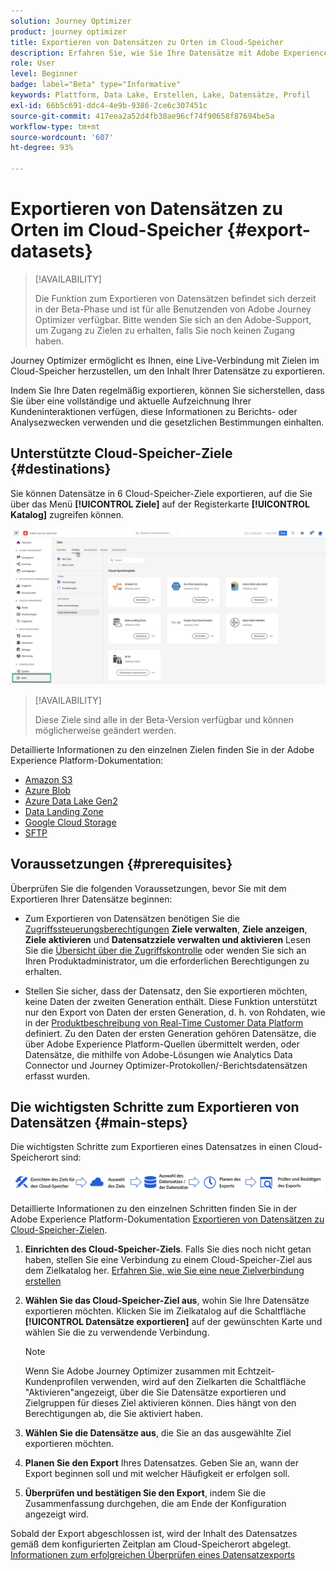 ```yaml
---
solution: Journey Optimizer
product: journey optimizer
title: Exportieren von Datensätzen zu Orten im Cloud-Speicher
description: Erfahren Sie, wie Sie Ihre Datensätze mit Adobe Experience Platform-Cloud-Speicherzielen exportieren können.
role: User
level: Beginner
badge: label="Beta" type="Informative"
keywords: Plattform, Data Lake, Erstellen, Lake, Datensätze, Profil
exl-id: 66b5c691-ddc4-4e9b-9386-2ce6c307451c
source-git-commit: 417eea2a52d4fb38ae96cf74f90658f87694be5a
workflow-type: tm+mt
source-wordcount: '607'
ht-degree: 93%

---
```


# Exportieren von Datensätzen zu Orten im Cloud-Speicher {#export-datasets}

>[!AVAILABILITY]
>
>Die Funktion zum Exportieren von Datensätzen befindet sich derzeit in der Beta-Phase und ist für alle Benutzenden von Adobe Journey Optimizer verfügbar. Bitte wenden Sie sich an den Adobe-Support, um Zugang zu Zielen zu erhalten, falls Sie noch keinen Zugang haben.

Journey Optimizer ermöglicht es Ihnen, eine Live-Verbindung mit Zielen im Cloud-Speicher herzustellen, um den Inhalt Ihrer Datensätze zu exportieren.

Indem Sie Ihre Daten regelmäßig exportieren, können Sie sicherstellen, dass Sie über eine vollständige und aktuelle Aufzeichnung Ihrer Kundeninteraktionen verfügen, diese Informationen zu Berichts- oder Analysezwecken verwenden und die gesetzlichen Bestimmungen einhalten.

## Unterstützte Cloud-Speicher-Ziele {#destinations}

Sie können Datensätze in 6 Cloud-Speicher-Ziele exportieren, auf die Sie über das Menü **[!UICONTROL Ziele]** auf der Registerkarte **[!UICONTROL Katalog]** zugreifen können.

![](assets/dataset-export-setup.png)

>[!AVAILABILITY]
>
>Diese Ziele sind alle in der Beta-Version verfügbar und können möglicherweise geändert werden.

Detaillierte Informationen zu den einzelnen Zielen finden Sie in der Adobe Experience Platform-Dokumentation:

* [Amazon S3](https://experienceleague.adobe.com/docs/experience-platform/destinations/catalog/cloud-storage/amazon-s3.html?lang=de)
* [Azure Blob](https://experienceleague.adobe.com/docs/experience-platform/destinations/catalog/cloud-storage/azure-blob.html?lang=de)
* [Azure Data Lake Gen2](https://experienceleague.adobe.com/docs/experience-platform/destinations/catalog/cloud-storage/adls-gen2.html?lang=de)
* [Data Landing Zone](https://experienceleague.adobe.com/docs/experience-platform/destinations/catalog/cloud-storage/data-landing-zone.html?lang=de)
* [Google Cloud Storage](https://experienceleague.adobe.com/docs/experience-platform/destinations/catalog/cloud-storage/google-cloud-storage.html?lang=de)
* [SFTP](https://experienceleague.adobe.com/docs/experience-platform/destinations/catalog/cloud-storage/sftp.html?lang=de)

## Voraussetzungen {#prerequisites}

Überprüfen Sie die folgenden Voraussetzungen, bevor Sie mit dem Exportieren Ihrer Datensätze beginnen:

* Zum Exportieren von Datensätzen benötigen Sie die [Zugriffssteuerungsberechtigungen](https://experienceleague.adobe.com/docs/experience-platform/access-control/home.html?lang=de#permissions) **Ziele verwalten**, **Ziele anzeigen**, **Ziele aktivieren** und **Datensatzziele verwalten und aktivieren** Lesen Sie die [Übersicht über die Zugriffskontrolle](https://experienceleague.adobe.com/docs/experience-platform/access-control/ui/overview.html?lang=de) oder wenden Sie sich an Ihren Produktadministrator, um die erforderlichen Berechtigungen zu erhalten.

* Stellen Sie sicher, dass der Datensatz, den Sie exportieren möchten, keine Daten der zweiten Generation enthält. Diese Funktion unterstützt nur den Export von Daten der ersten Generation, d. h. von Rohdaten, wie in der [Produktbeschreibung von Real-Time Customer Data Platform](https://helpx.adobe.com/de/legal/product-descriptions/real-time-customer-data-platform-b2c-edition-prime-and-ultimate-packages.html) definiert. Zu den Daten der ersten Generation gehören Datensätze, die über Adobe Experience Platform-Quellen übermittelt werden, oder Datensätze, die mithilfe von Adobe-Lösungen wie Analytics Data Connector und Journey Optimizer-Protokollen/-Berichtsdatensätzen erfasst wurden.

## Die wichtigsten Schritte zum Exportieren von Datensätzen {#main-steps}

Die wichtigsten Schritte zum Exportieren eines Datensatzes in einen Cloud-Speicherort sind:

![](assets/dataset-export-process.png)

Detaillierte Informationen zu den einzelnen Schritten finden Sie in der Adobe Experience Platform-Dokumentation [Exportieren von Datensätzen zu Cloud-Speicher-Zielen](https://experienceleague.adobe.com/docs/experience-platform/destinations/ui/activate/export-datasets.html?lang=de).

1. **Einrichten des Cloud-Speicher-Ziels**. Falls Sie dies noch nicht getan haben, stellen Sie eine Verbindung zu einem Cloud-Speicher-Ziel aus dem Zielkatalog her. [Erfahren Sie, wie Sie eine neue Zielverbindung erstellen](https://experienceleague.adobe.com/docs/experience-platform/destinations/ui/connect-destination.html?lang=de#setup)

   <!--![](assets/dataset-export-setup.png)-->

1. **Wählen Sie das Cloud-Speicher-Ziel aus**, wohin Sie Ihre Datensätze exportieren möchten. Klicken Sie im Zielkatalog auf die Schaltfläche **[!UICONTROL Datensätze exportieren]** auf der gewünschten Karte und wählen Sie die zu verwendende Verbindung.

   <!--![](assets/dataset-export-destination.png)-->

   >[!NOTE]
   >
   >Wenn Sie Adobe Journey Optimizer zusammen mit Echtzeit-Kundenprofilen verwenden, wird auf den Zielkarten die Schaltfläche &quot;Aktivieren&quot;angezeigt, über die Sie Datensätze exportieren und Zielgruppen für dieses Ziel aktivieren können. Dies hängt von den Berechtigungen ab, die Sie aktiviert haben.

1. **Wählen Sie die Datensätze aus**, die Sie an das ausgewählte Ziel exportieren möchten.

   <!--![](assets/dataset-export-dataset-selection.png)-->

1. **Planen Sie den Export** Ihres Datensatzes. Geben Sie an, wann der Export beginnen soll und mit welcher Häufigkeit er erfolgen soll.

   <!--![](assets/dataset-export-schedule.png)-->

1. **Überprüfen und bestätigen Sie den Export**, indem Sie die Zusammenfassung durchgehen, die am Ende der Konfiguration angezeigt wird.

   <!--![](assets/dataset-export-review.png)-->

Sobald der Export abgeschlossen ist, wird der Inhalt des Datensatzes gemäß dem konfigurierten Zeitplan am Cloud-Speicherort abgelegt. [Informationen zum erfolgreichen Überprüfen eines Datensatzexports](https://experienceleague.adobe.com/docs/experience-platform/destinations/ui/activate/export-datasets.html?lang=de#verify)
